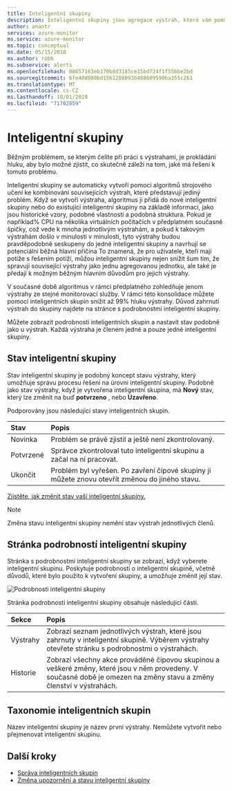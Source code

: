 ```yaml
---
title: Inteligentní skupiny
description: Inteligentní skupiny jsou agregace výstrah, které vám pomůžou snížit šum výstrah.
author: anantr
services: azure-monitor
ms.service: azure-monitor
ms.topic: conceptual
ms.date: 05/15/2018
ms.author: robb
ms.subservice: alerts
ms.openlocfilehash: 08657163eb170b8d3185ce15bd724f1f55bbe2bd
ms.sourcegitcommit: 6fe40d080bd1561286093b488609590ba355c261
ms.translationtype: MT
ms.contentlocale: cs-CZ
ms.lasthandoff: 10/01/2019
ms.locfileid: "71702859"
---
```

# <a name="smart-groups"></a>Inteligentní skupiny
Běžným problémem, se kterým čelíte při práci s výstrahami, je prokládání hluku, aby bylo možné zjistit, co skutečně záleží na tom, jaké má řešení k tomuto problému.  

Inteligentní skupiny se automaticky vytvoří pomocí algoritmů strojového učení ke kombinování souvisejících výstrah, které představují jediný problém.  Když se vytvoří výstraha, algoritmus ji přidá do nové inteligentní skupiny nebo do existující inteligentní skupiny na základě informací, jako jsou historické vzory, podobné vlastnosti a podobná struktura. Pokud je například% CPU na několika virtuálních počítačích v předplatném současně špičky, což vede k mnoha jednotlivým výstrahám, a pokud k takovým výstrahám došlo v minulosti v minulosti, tyto výstrahy budou pravděpodobně seskupeny do jedné inteligentní skupiny a navrhují se potenciální běžná hlavní příčina To znamená, že pro uživatele, kteří mají potíže s řešením potíží, můžou inteligentní skupiny nejen snížit šum tím, že spravují související výstrahy jako jednu agregovanou jednotku, ale také je předají k možným běžným hlavním důvodům pro jejich výstrahy.

V současné době algoritmus v rámci předplatného zohledňuje jenom výstrahy ze stejné monitorovací služby. V rámci této konsolidace můžete pomocí inteligentních skupin snížit až 99% hluku výstrahy. Důvod zahrnutí výstrah do skupiny najdete na stránce s podrobnostmi inteligentní skupiny.

Můžete zobrazit podrobnosti inteligentních skupin a nastavit stav podobně jako u výstrah. Každá výstraha je členem jedné a pouze jedné inteligentní skupiny. 

## <a name="smart-group-state"></a>Stav inteligentní skupiny
Stav inteligentní skupiny je podobný koncept stavu výstrahy, který umožňuje správu procesu řešení na úrovni inteligentní skupiny. Podobně jako stav výstrahy, když je vytvořena inteligentní skupina, má **Nový** stav, který lze změnit na buď **potvrzeno** , nebo **Uzavřeno**.

Podporovány jsou následující stavy inteligentních skupin.

| Stav | Popis |
|:---|:---|
| Novinka | Problém se právě zjistil a ještě není zkontrolovaný. |
| Potvrzené | Správce zkontroloval tuto inteligentní skupinu a začal na ní pracovat. |
| Ukončit | Problém byl vyřešen. Po zavření čipové skupiny ji můžete znovu otevřít změnou do jiného stavu. |

[Zjistěte, jak změnit stav vaší inteligentní skupiny.](https://aka.ms/managing-alert-smart-group-states)

> [!NOTE]
>  Změna stavu inteligentní skupiny nemění stav výstrah jednotlivých členů.

## <a name="smart-group-details-page"></a>Stránka podrobností inteligentní skupiny

Stránka s podrobnostmi inteligentní skupiny se zobrazí, když vyberete inteligentní skupinu. Poskytuje podrobnosti o inteligentní skupině, včetně důvodů, které bylo použito k vytvoření skupiny, a umožňuje změnit její stav.
 
![Podrobnosti inteligentní skupiny](media/alerts-smartgroups-overview/smart-group-detail.png)


Stránka podrobností inteligentní skupiny obsahuje následující části.

| Sekce | Popis |
|:---|:---|
| Výstrahy | Zobrazí seznam jednotlivých výstrah, které jsou zahrnuty v inteligentní skupině. Výběrem výstrahy otevřete stránku s podrobnostmi o výstrahách. |
| Historie | Zobrazí všechny akce prováděné čipovou skupinou a veškeré změny, které jsou v něm provedeny. V současné době je omezen na změny stavu a změny členství v výstrahách. |

## <a name="smart-group-taxonomy"></a>Taxonomie inteligentních skupin

Název inteligentní skupiny je název první výstrahy. Nemůžete vytvořit nebo přejmenovat inteligentní skupinu.

## <a name="next-steps"></a>Další kroky

- [Správa inteligentních skupin](https://aka.ms/managing-smart-groups)
- [Změna upozornění a stavu inteligentní skupiny](https://aka.ms/managing-alert-smart-group-states)



